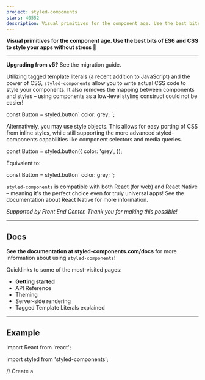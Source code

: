 ```yaml
---
project: styled-components
stars: 40552
description: Visual primitives for the component age. Use the best bits of ES6 and CSS to style your apps without stress 💅
---
```


  

**Visual primitives for the component age. Use the best bits of ES6 and CSS to style your apps without stress 💅**  
  

* * *

**Upgrading from v5?** See the migration guide.

Utilizing tagged template literals (a recent addition to JavaScript) and the power of CSS, `styled-components` allow you to write actual CSS code to style your components. It also removes the mapping between components and styles – using components as a low-level styling construct could not be easier!

const Button \= styled.button\`
  color: grey;
\`;

Alternatively, you may use style objects. This allows for easy porting of CSS from inline styles, while still supporting the more advanced styled-components capabilities like component selectors and media queries.

const Button \= styled.button({
  color: 'grey',
});

Equivalent to:

const Button \= styled.button\`
  color: grey;
\`;

`styled-components` is compatible with both React (for web) and React Native – meaning it's the perfect choice even for truly universal apps! See the documentation about React Native for more information.

_Supported by Front End Center. Thank you for making this possible!_

* * *

Docs
----

**See the documentation at styled-components.com/docs** for more information about using `styled-components`!

Quicklinks to some of the most-visited pages:

-   **Getting started**
-   API Reference
-   Theming
-   Server-side rendering
-   Tagged Template Literals explained

* * *

Example
-------

import React from 'react';

import styled from 'styled-components';

// Create a <Title> react component that renders an <h1> which is
// centered, palevioletred and sized at 1.5em
const Title \= styled.h1\`
  font-size: 1.5em;
  text-align: center;
  color: palevioletred;
\`;

// Create a <Wrapper> react component that renders a <section> with
// some padding and a papayawhip background
const Wrapper \= styled.section\`
  padding: 4em;
  background: papayawhip;
\`;

function MyUI() {
  return (
    // Use them like any other React component – except they're styled!
    <Wrapper\>
      <Title\>Hello World, this is my first styled component!</Title\>
    </Wrapper\>
  );
}

This is what you'll see in your browser:

* * *

Looking for v5?
---------------

The `main` branch is for the most-current version of styled-components, currently v6. For changes targeting v5, please point your PRs at the `legacy-v5` branch.

* * *

Built with `styled-components`
------------------------------

A lot of hard work goes into community libraries, projects, and guides. A lot of them make it easier to get started or help you with your next project! There are also a whole lot of interesting apps and sites that people have built using styled-components.

Make sure to head over to awesome-styled-components to see them all! And please contribute and add your own work to the list so others can find it.

* * *

Contributing
------------

If you want to contribute to `styled-components` please see our contributing and community guidelines, they'll help you get set up locally and explain the whole process.

Please also note that all repositories under the `styled-components` organization follow our Code of Conduct, make sure to review and follow it.

* * *

Badge
-----

Let everyone know you're using _styled-components_ →

\[!\[style: styled-components\](https://img.shields.io/badge/style-%F0%9F%92%85%20styled--components-orange.svg?colorB=daa357&colorA=db748e)\](https://github.com/styled-components/styled-components)

* * *

Contributors
------------

This project exists thanks to all the people who contribute. \[Contribute\].

* * *

Backers
-------

Thank you to all our backers! 🙏 \[Become a backer\]

* * *

Sponsors
--------

Support this project by becoming a sponsor. Your logo will show up here with a link to your website. \[Become a sponsor\]

* * *

License
-------

Licensed under the MIT License, Copyright © 2016-present Glen Maddern and Maximilian Stoiber.

See LICENSE for more information.

* * *

Acknowledgements
----------------

This project builds on a long line of earlier work by clever folks all around the world. We'd like to thank Charlie Somerville, Nik Graf, Sunil Pai, Michael Chan, Andrey Popp, Jed Watson & Andrey Sitnik who contributed ideas, code or inspiration.

Special thanks to @okonet for the fantastic logo.
